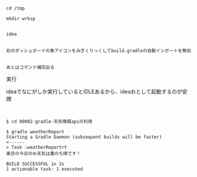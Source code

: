 
```

cd /tmp

mkdir wrksp


idea


右のダッシュボードの象アイコンをみぎくりっくしてbuild.gradleの自動インポートを無効


あとはコマンド補完出る
```



実行


ideaでなにがしか実行しているとIDLEあるから、ideaおとして起動するのが安牌

```


$ cd 00002-gradle-天気情報apiの利用

$ gradle weatherReport
Starting a Gradle Daemon (subsequent builds will be faster)
<------
> Task :weatherReportrt
東京の今日のお天気は曇のち晴です！

BUILD SUCCESSFUL in 2s
1 actionable task: 1 executed


```

